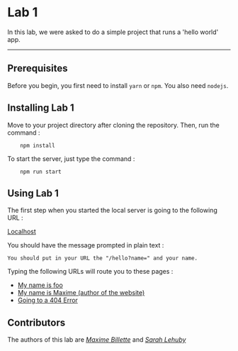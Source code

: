 # Lab 1


In this lab, we were asked to do a simple project that runs a 'hello world' app.

--------

## Prerequisites

Before you begin, you first need to install ```yarn``` or  ```npm```. You also need ```nodejs```.



## Installing Lab 1

Move to your project directory after cloning the repository. Then, run the command :
```
    npm install
``` 

To start the server, just type the command :
```
    npm run start
``` 

## Using Lab 1

The first step when you started the local server is going to the following URL :

[Localhost](http://localhost:8080)

You should have the message prompted in plain text :

```
You should put in your URL the "/hello?name=" and your name.
```

Typing the following URLs will route you to these pages :

* [My name is foo](http://localhost:8080/hello?name=foo)
* [My name is Maxime (author of the website)](http://localhost:8080/hello?name=Maxime)
* [Going to a 404 Error](http://localhost:8080/hello?jkjk)

## Contributors

The authors of this lab are [*Maxime Billette*](https://github.com/Billette) and [*Sarah Lehuby*](https://github.com/SarahL24)





